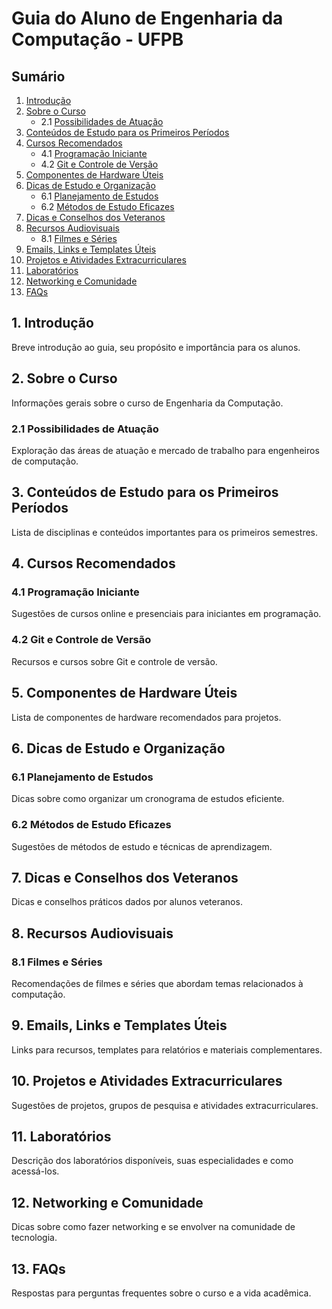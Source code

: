 # Guia do Aluno de Engenharia da Computação - UFPB

## Sumário
1. [Introdução](#introdução)
2. [Sobre o Curso](#sobre-o-curso)
   - 2.1 [Possibilidades de Atuação](#possibilidades-de-atuacao)
3. [Conteúdos de Estudo para os Primeiros Períodos](#conteúdos-de-estudo-para-os-primeiros-períodos)
4. [Cursos Recomendados](#cursos-recomendados)
   - 4.1 [Programação Iniciante](#programação-iniciante)
   - 4.2 [Git e Controle de Versão](#git-e-controle-de-versão)
5. [Componentes de Hardware Úteis](#componentes-de-hardware-uteis)
6. [Dicas de Estudo e Organização](#dicas-de-estudo-e-organização)
   - 6.1 [Planejamento de Estudos](#planejamento-de-estudos)
   - 6.2 [Métodos de Estudo Eficazes](#métodos-de-estudo-eficazes)
7. [Dicas e Conselhos dos Veteranos](#dicas-e-conselhos-dos-veteranos)
8. [Recursos Audiovisuais](#recursos-audiovisuais)
   - 8.1 [Filmes e Séries](#filmes-e-séries)
9. [Emails, Links e Templates Úteis](#links-e-templates-uteis)
10. [Projetos e Atividades Extracurriculares](#projetos-e-atividades-extracurriculares)
11. [Laboratórios](#laboratórios)
12. [Networking e Comunidade](#networking-e-comunidade)
13. [FAQs](#faqs)

## 1. Introdução
Breve introdução ao guia, seu propósito e importância para os alunos.

## 2. Sobre o Curso
Informações gerais sobre o curso de Engenharia da Computação.
### 2.1 Possibilidades de Atuação
Exploração das áreas de atuação e mercado de trabalho para engenheiros de computação.

## 3. Conteúdos de Estudo para os Primeiros Períodos
Lista de disciplinas e conteúdos importantes para os primeiros semestres.

## 4. Cursos Recomendados
### 4.1 Programação Iniciante
Sugestões de cursos online e presenciais para iniciantes em programação.
### 4.2 Git e Controle de Versão
Recursos e cursos sobre Git e controle de versão.

## 5. Componentes de Hardware Úteis
Lista de componentes de hardware recomendados para projetos.

## 6. Dicas de Estudo e Organização
### 6.1 Planejamento de Estudos
Dicas sobre como organizar um cronograma de estudos eficiente.
### 6.2 Métodos de Estudo Eficazes
Sugestões de métodos de estudo e técnicas de aprendizagem.

## 7. Dicas e Conselhos dos Veteranos
Dicas e conselhos práticos dados por alunos veteranos.

## 8. Recursos Audiovisuais
### 8.1 Filmes e Séries
Recomendações de filmes e séries que abordam temas relacionados à computação.

## 9. Emails, Links e Templates Úteis
Links para recursos, templates para relatórios e materiais complementares.

## 10. Projetos e Atividades Extracurriculares
Sugestões de projetos, grupos de pesquisa e atividades extracurriculares.

## 11. Laboratórios
Descrição dos laboratórios disponíveis, suas especialidades e como acessá-los.

## 12. Networking e Comunidade
Dicas sobre como fazer networking e se envolver na comunidade de tecnologia.

## 13. FAQs
Respostas para perguntas frequentes sobre o curso e a vida acadêmica.

